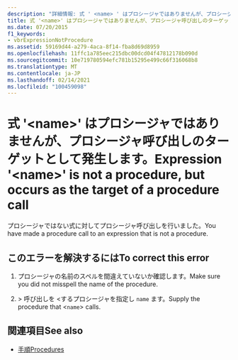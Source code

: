 ```yaml
---
description: "詳細情報: 式 ' <name> ' はプロシージャではありませんが、プロシージャ呼び出しのターゲットとして発生します。"
title: 式 '<name>' はプロシージャではありませんが、プロシージャ呼び出しのターゲットとして発生します。
ms.date: 07/20/2015
f1_keywords:
- vbrExpressionNotProcedure
ms.assetid: 59169d44-a279-4aca-8f14-fba8d69d8959
ms.openlocfilehash: 11ffc1a785eec215dbc00dcd04f47812178b090d
ms.sourcegitcommit: 10e719780594efc781b15295e499c66f316068b8
ms.translationtype: MT
ms.contentlocale: ja-JP
ms.lasthandoff: 02/14/2021
ms.locfileid: "100459098"
---
```

# <a name="expression-name-is-not-a-procedure-but-occurs-as-the-target-of-a-procedure-call"></a><span data-ttu-id="66b49-103">式 '\<name>' はプロシージャではありませんが、プロシージャ呼び出しのターゲットとして発生します。</span><span class="sxs-lookup"><span data-stu-id="66b49-103">Expression '\<name>' is not a procedure, but occurs as the target of a procedure call</span></span>

<span data-ttu-id="66b49-104">プロシージャではない式に対してプロシージャ呼び出しを行いました。</span><span class="sxs-lookup"><span data-stu-id="66b49-104">You have made a procedure call to an expression that is not a procedure.</span></span>  
  
## <a name="to-correct-this-error"></a><span data-ttu-id="66b49-105">このエラーを解決するには</span><span class="sxs-lookup"><span data-stu-id="66b49-105">To correct this error</span></span>  
  
1. <span data-ttu-id="66b49-106">プロシージャの名前のスペルを間違えていないか確認します。</span><span class="sxs-lookup"><span data-stu-id="66b49-106">Make sure you did not misspell the name of the procedure.</span></span>  
  
2. <span data-ttu-id="66b49-107">> 呼び出しを <するプロシージャを指定し `name` ます。</span><span class="sxs-lookup"><span data-stu-id="66b49-107">Supply the procedure that <`name`> calls.</span></span>  
  
## <a name="see-also"></a><span data-ttu-id="66b49-108">関連項目</span><span class="sxs-lookup"><span data-stu-id="66b49-108">See also</span></span>

- [<span data-ttu-id="66b49-109">手順</span><span class="sxs-lookup"><span data-stu-id="66b49-109">Procedures</span></span>](../programming-guide/language-features/procedures/index.md)
